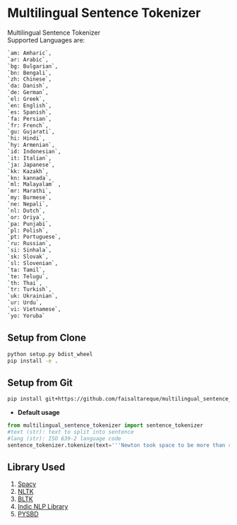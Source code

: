 # Multilingual Sentence Tokenizer

Multilingual Sentence Tokenizer  
Supported Languages are:
```bash
`am: Amharic`,
`ar: Arabic`,
`bg: Bulgarian`,
`bn: Bengali`,
`zh: Chinese`,
`da: Danish`,
`de: German`,
`el: Greek`, 
`en: English`,
`es: Spanish`,
`fa: Persian`,
`fr: French`,
`gu: Gujarati`,
`hi: Hindi`,
`hy: Armenian`,
`id: Indonesian`,
`it: Italian`,
`ja: Japanese`,
`kk: Kazakh`,
`kn: kannada`,
`ml: Malayalam` ,
`mr: Marathi`,
`my: Burmese`,
`ne: Nepali`,
`nl: Dutch`,
`or: Oriya`,
`pa: Punjabi`,
`pl: Polish`,
`pt: Portuguese`,
`ru: Russian`,
`si: Sinhala`,
`sk: Slovak`,
`sl: Slovenian`,
`ta: Tamil`,
`te: Telugu`,
`th: Thai`,
`tr: Turkish`,
`uk: Ukrainian`,
`ur: Urdu`,
`vi: Vietnamese`,
`yo: Yoruba`
```
  

## Setup from Clone
```bash
python setup.py bdist_wheel
pip install -e .
```

## Setup from Git
```bash
pip install git+https://github.com/faisaltareque/multilingual_sentence_tokenizer
```


* **Default usage**


```python
from multilingual_sentence_tokenizer import sentence_tokenizer
#text (str): text to split into sentence
#lang (str): ISO 639-2 language code
sentence_tokenizer.tokenize(text='''Newton took space to be more than relations between material objects and based his position on observation and experimentation. For a relationist there can be no real difference between inertial motion, in which the object travels with constant velocity, and non-inertial motion, in which the velocity changes with time, since all spatial measurements are relative to other objects and their motions.''', language='en')
```


## Library Used
1. [Spacy](https://spacy.io/)  
2. [NLTK](https://www.nltk.org/)  
3. [BLTK](https://pypi.org/project/bltk/)  
4. [Indic NLP Library](https://github.com/anoopkunchukuttan/indic_nlp_library)  
5. [PYSBD](https://github.com/nipunsadvilkar/pySBD)  
